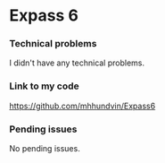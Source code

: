 # Expass 6

### Technical problems
I didn't have any technical problems.

### Link to my code
https://github.com/mhhundvin/Expass6

### Pending issues
No pending issues.